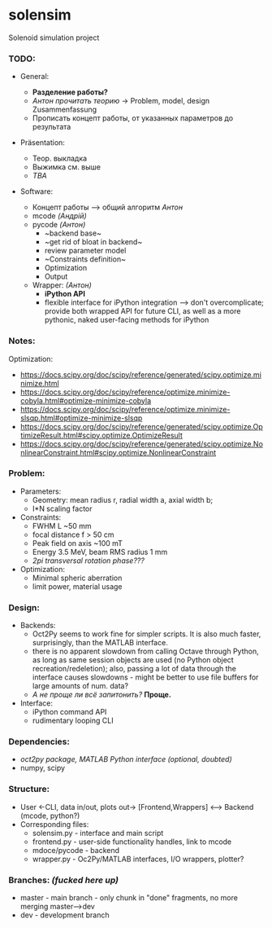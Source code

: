 # solensim
Solenoid simulation project

### TODO:
- General:
   - **Разделение работы?**
   - *Антон прочитать теорию* -> Problem, model, design Zusammenfassung
   - Прописать концепт работы, от указанных параметров до результата

- Präsentation:
   - Теор. выкладка
   - Выжимка см. выше
   - *TBA*

- Software:
   - Концепт работы --> общий алгоритм *Антон*
   - mcode *(Андрій)*
   - pycode *(Антон)*
     - ~backend base~
     - ~get rid of bloat in backend~
     - review parameter model
     - ~Constraints definition~
     - Optimization
     - Output
   - Wrapper: *(Aнтон)*
     - **iPython API**
     - flexible interface for iPython integration --> don't overcomplicate; provide both wrapped API for future CLI, as well as a more pythonic, naked user-facing methods for iPython


### Notes:
Optimization:
 - https://docs.scipy.org/doc/scipy/reference/generated/scipy.optimize.minimize.html
 - https://docs.scipy.org/doc/scipy/reference/optimize.minimize-cobyla.html#optimize-minimize-cobyla
 - https://docs.scipy.org/doc/scipy/reference/optimize.minimize-slsqp.html#optimize-minimize-slsqp
 - https://docs.scipy.org/doc/scipy/reference/generated/scipy.optimize.OptimizeResult.html#scipy.optimize.OptimizeResult
 - https://docs.scipy.org/doc/scipy/reference/generated/scipy.optimize.NonlinearConstraint.html#scipy.optimize.NonlinearConstraint

### Problem:
 - Parameters:
   - Geometry: mean radius r, radial width a, axial width b;
   - I*N scaling factor
 - Constraints:
   - FWHM L ~50 mm
   - focal distance f > 50 cm
   - Peak field on axis ~100 mT
   - Energy 3.5 MeV, beam RMS radius 1 mm
   - *2pi transversal rotation phase???*
 - Optimization:
   - Minimal spheric aberration
   - limit power, material usage

### Design:
 - Backends:
   - Oct2Py seems to work fine for simpler scripts. It is also much faster, surprisingly, than the MATLAB interface.
   - there is no apparent slowdown from calling Octave through Python, as long as same session objects are used (no Python object recreation/redeletion); also, passing a lot of data through the interface causes slowdowns - might be better to use file buffers for large amounts of num. data?
   - *А не проще ли всё запитонить?* **Проще.**
 - Interface:
   - iPython command API
   - rudimentary looping CLI


### Dependencies:
 - *oct2py package, MATLAB Python interface (optional, doubted)*
 - numpy, scipy

### Structure:
 - User <-CLI, data in/out, plots out-> [Frontend,Wrappers] <--> Backend (mcode, python?)
 - Corresponding files:
   - solensim.py - interface and main script
   - frontend.py - user-side functionality handles, link to mcode
   - mdoce/pycode - backend
   - wrapper.py - Oc2Py/MATLAB interfaces, I/O wrappers, plotter?

### Branches: *(fucked here up)*
 - master - main branch - only chunk in "done" fragments, no more merging master-->dev
 - dev - development branch
